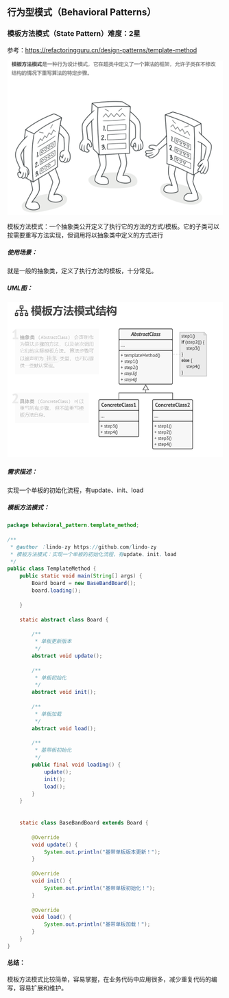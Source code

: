 ## 行为型模式（Behavioral Patterns）

### 模板方法模式（State Pattern）难度：2星

参考：https://refactoringguru.cn/design-patterns/template-method

![1687957257924](1687957257924.png)

模板方法模式：一个抽象类公开定义了执行它的方法的方式/模板。它的子类可以按需要重写方法实现，但调用将以抽象类中定义的方式进行

##### 使用场景：

就是一般的抽象类，定义了执行方法的模板，十分常见。

##### UML图：

![1687957272394](1687957272394.png)

##### 需求描述：

实现一个单板的初始化流程，有update、init、load

##### 模板方法模式：

```java
package behavioral_pattern.template_method;

/**
 * @author ：lindo-zy https://github.com/lindo-zy
 * 模板方法模式：实现一个单板的初始化流程，有update、init、load
 */
public class TemplateMethod {
    public static void main(String[] args) {
        Board board = new BaseBandBoard();
        board.loading();

    }

    static abstract class Board {

        /**
         * 单板更新版本
         */
        abstract void update();

        /**
         * 单板初始化
         */
        abstract void init();

        /**
         * 单板加载
         */
        abstract void load();

        /**
         * 基带板初始化
         */
        public final void loading() {
            update();
            init();
            load();
        }
    }


    static class BaseBandBoard extends Board {

        @Override
        void update() {
            System.out.println("基带单板版本更新！");
        }

        @Override
        void init() {
            System.out.println("基带单板初始化！");
        }

        @Override
        void load() {
            System.out.println("基带单板加载！");
        }
    }
}


```

#### 总结：

模板方法模式比较简单，容易掌握，在业务代码中应用很多，减少重复代码的编写，容易扩展和维护。

